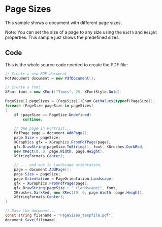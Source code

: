 # Page Sizes

This sample shows a document with different page sizes.

Note: You can set the size of a page to any size using the `Width` and `Height` properties. This sample just shows the predefined sizes.


## Code

This is the whole source code needed to create the PDF file:

```cs
// Create a new PDF document
PdfDocument document = new PdfDocument();
 
// Create a font
XFont font = new XFont("Times", 25, XFontStyle.Bold);
 
PageSize[] pageSizes = (PageSize[])Enum.GetValues(typeof(PageSize));
foreach (PageSize pageSize in pageSizes)
{
    if (pageSize == PageSize.Undefined)
        continue;
    
    // One page in Portrait...
    PdfPage page = document.AddPage();
    page.Size = pageSize;
    XGraphics gfx = XGraphics.FromPdfPage(page);
    gfx.DrawString(pageSize.ToString(), font, XBrushes.DarkRed,
    new XRect(0, 0, page.Width, page.Height),
    XStringFormats.Center);
    
    // ... and one in Landscape orientation.
    page = document.AddPage();
    page.Size = pageSize;
    page.Orientation = PageOrientation.Landscape;
    gfx = XGraphics.FromPdfPage(page);
    gfx.DrawString(pageSize + " (landscape)", font,
    XBrushes.DarkRed, new XRect(0, 0, page.Width, page.Height),
    XStringFormats.Center);
}
 
// Save the document...
const string filename = "PageSizes_tempfile.pdf";
document.Save(filename);
```
